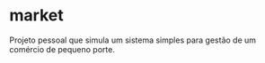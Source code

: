 # market
Projeto pessoal que simula um sistema simples para gestão de um comércio de pequeno porte.
